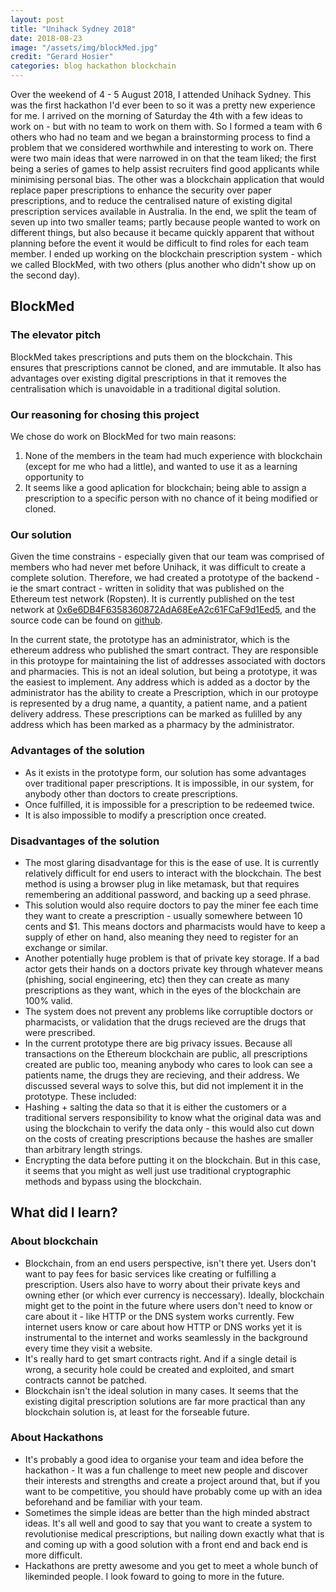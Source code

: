 ```yaml
---
layout: post
title: "Unihack Sydney 2018"
date: 2018-08-23
image: "/assets/img/blockMed.jpg"
credit: "Gerard Hosier"
categories: blog hackathon blockchain
---
```


Over the weekend of 4 - 5 August 2018, I attended Unihack Sydney. This was the first hackathon I'd ever been to so it was a pretty new experience for me.
I arrived on the morning of Saturday the 4th with a few ideas to work on - but with no team to work on them with. So I formed a team with 6 others who had no team and we began a brainstorming process to find a problem that we considered worthwhile and interesting to work on.
There were two main ideas that were narrowed in on that the team liked; the first being a series of games to help assist recruiters find good applicants while minimising personal bias. The other was a blockchain application that would replace paper prescriptions to enhance the security over paper prescriptions, and to reduce the centralised nature of existing digital prescription services available in Australia.
In the end, we split the team of seven up into two smaller teams; partly because people wanted to work on different things, but also because it became quickly apparent that without planning before the event it would be difficult to find roles for each team member.
I ended up working on the blockchain prescription system - which we called BlockMed, with two others (plus another who didn't show up on the second day).

## BlockMed

### The elevator pitch

BlockMed takes prescriptions and puts them on the blockchain. This ensures that prescriptions cannot be cloned, and are immutable. It also has advantages over existing digital prescriptions in that it removes the centralisation which is unavoidable in a traditional digital solution.

### Our reasoning for chosing this project

We chose do work on BlockMed for two main reasons:
 1. None of the members in the team had much experience with blockchain (except for me who had a little), and wanted to use it as a learning opportunity to 
 2. It seems like a good aplication for blockchain; being able to assign a prescription to a specific person with no chance of it being modified or cloned.

### Our solution

Given the time constrains - especially given that our team was comprised of members who had never met before Unihack, it was difficult to create a complete solution. Therefore, we had created a prototype of the backend - ie the smart contract - written in solidity that was published on the Ethereum test network (Ropsten).
It is currently published on the test network at [0x6e6DB4F6358360872AdA68EeA2c61FCaF9d1Eed5](https://ropsten.etherscan.io/address/0x6e6db4f6358360872ada68eea2c61fcaf9d1eed5), and the source code can be found on [github](https://github.com/bowdens/blockmed).

In the current state, the prototype has an administrator, which is the ethereum address who published the smart contract. They are responsible in this protoype for maintaining the list of addresses associated with doctors and pharmacies. This is not an ideal solution, but being a prototype, it was the easiest to implement.
Any address which is added as a doctor by the administrator has the ability to create a Prescription, which in our protoype is represented by a drug name, a quantity, a patient name, and a patient delivery address. These prescriptions can be marked as fulilled by any address which has been marked as a pharmacy by the administrator.

### Advantages of the solution
* As it exists in the prototype form, our solution has some advantages over traditional paper prescriptions. It is impossible, in our system, for anybody other than doctors to create prescriptions.
* Once fulfilled, it is impossible for a prescription to be redeemed twice.
* It is also impossible to modify a prescription once created.

### Disadvantages of the solution
* The most glaring disadvantage for this is the ease of use. It is currently relatively difficult for end users to interact with the blockchain. The best method is using a browser plug in like metamask, but that requires remembering an additional password, and backing up a seed phrase.
* This solution would also require doctors to pay the miner fee each time they want to create a prescription - usually somewhere between 10 cents and $1. This means doctors and pharmacists would have to keep a supply of ether on hand, also meaning they need to register for an exchange or similar.
* Another potentially huge problem is that of private key storage. If a bad actor gets their hands on a doctors private key through whatever means (phishing, social engineering, etc) then they can create as many prescriptions as they want, which in the eyes of the blockchain are 100% valid.
* The system does not prevent any problems like corruptible doctors or pharmacists, or validation that the drugs recieved are the drugs that were prescribed.
* In the current prototype there are big privacy issues. Because all transactions on the Ethereum blockchain are public, all prescriptions created are public too, meaning anybody who cares to look can see a patients name, the drugs they are recieving, and their address. We discussed several ways to solve this, but did not implement it in the prototype. These included:
 * Hashing + salting the data so that it is either the customers or a traditional servers responsibility to know what the original data was and using the blockchain to verify the data only - this would also cut down on the costs of creating prescriptions because the hashes are smaller than arbitrary length strings.
 * Encrypting the data before putting it on the blockchain. But in this case, it seems that you might as well just use traditional cryptographic methods and bypass using the blockchain.


## What did I learn?

### About blockchain
* Blockchain, from an end users perspective, isn't there yet. Users don't want to pay fees for basic services like creating or fulfilling a prescription. Users also have to worry about their private keys and owning ether (or which ever currency is neccessary). Ideally, blockchain might get to the point in the future where users don't need to know or care about it - like HTTP or the DNS system works currently. Few internet users know or care about how HTTP or DNS works yet it is instrumental to the internet and works seamlessly in the background every time they visit a website.
* It's really hard to get smart contracts right. And if a single detail is wrong, a security hole could be created and exploited, and smart contracts cannot be patched.
* Blockchain isn't the ideal solution in many cases. It seems that the existing digital prescription solutions are far more practical than any blockchain solution is, at least for the forseable future.

### About Hackathons
* It's probably a good idea to organise your team and idea before the hackathon - It was a fun challenge to meet new people and discover their interests and strengths and create a project around that, but if you want to be competitive, you should have probably come up with an idea beforehand and be familiar with your team.
* Sometimes the simple ideas are better than the high minded abstract ideas. It's all well and good to say that you want to create a system to revolutionise medical prescriptions, but nailing down exactly what that is and coming up with a good solution with a front end and back end is more difficult.
* Hackathons are pretty awesome and you get to meet a whole bunch of likeminded people. I look foward to going to more in the future.


